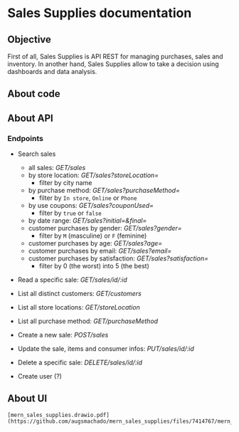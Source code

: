 # Sales Supplies documentation

## Objective
First of all, Sales Supplies is API REST for managing purchases, sales and inventory. In another hand, Sales Supplies allow to take a decision using dashboards and data analysis.

## About code

## About API
### Endpoints

- Search sales
    - all sales: *GET/sales*
    - by store location: *GET/sales?storeLocation=<city>*
        - filter by city name
    - by purchase method: *GET/sales?purchaseMethod=<method>*
        - filter by `In store`, `Online` or `Phone`
    - by use coupons: *GET/sales?couponUsed=<boolean>*
        - filter by `true` or `false`
    - by date range: *GET/sales?initial=<date>&final=<date>*
    - customer purchases by gender: *GET/sales?gender=<gender>*
        - filter by `M` (masculine) or `F` (feminine)
    - customer purchases by age: *GET/sales?age=<age>*
    - customer purchases by email: *GET/sales?email=<email>*
    - customer purchases by satisfaction: *GET/sales?satisfaction=<level>*
        - filter by 0 (the worst) into 5 (the best)
    
    
- Read a specific sale: *GET/sales/id/:id*

- List all distinct customers: *GET/customers*

- List all store locations: *GET/storeLocation*
    
- List all purchase method: *GET/purchaseMethod*

- Create a new sale: *POST/sales*

- Update the sale, items and consumer infos: *PUT/sales/id/:id*
    
- Delete a specific sale: *DELETE/sales/id/:id*

- Create user (?)

## About UI

    [mern_sales_supplies.drawio.pdf](https://github.com/augsmachado/mern_sales_supplies/files/7414767/mern_sales_supplies.drawio.pdf)

